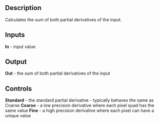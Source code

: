 ## Description
Calculates the sum of both partial derivatives of the input.

## Inputs
**In** - input value

## Output
**Out** - the sum of both partial derivatives of the input

## Controls
**Standard** - the standard partial derivative - typically behaves the same as Coarse
**Coarse** - a low precision derivative where each pixel quad has the same value
**Fine** - a high precision derivative where each pixel can have a unique value